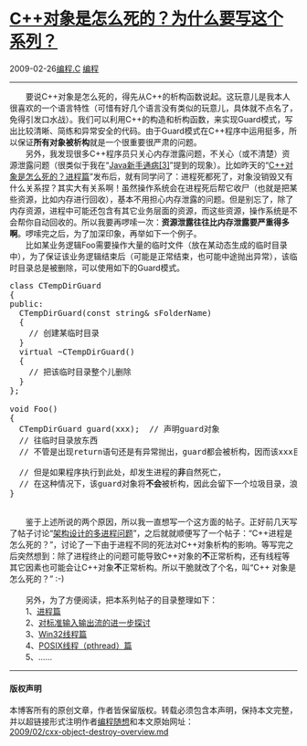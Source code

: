 <!DOCTYPE html>
<html xmlns="http://www.w3.org/1999/xhtml" xml:lang="zh-CN">
<head>
<meta http-equiv="Content-Type" content="text/html; charset=utf-8" />
<meta name="generator" content="Python script by program.think@gmail.com" />
<meta name="provider" content="program-think.blogspot.com" />
<link type="text/css" rel="stylesheet" href="../../css/program-think.css" />
<title>C++对象是怎么死的？为什么要写这个系列？ - 编程随想的博客</title>
</head>
<body>
<div id="main" style="width:100%;">
<h1><a href="../../index.md" title="回到首页">C++对象是怎么死的？为什么要写这个系列？</a></h1>
<div class="post-info"><span class="date-header">2009-02-26</span><a href="../../tags/E7BC96E7A88B.C.md" class="tag">编程.C</a> <a href="../../tags/E7BC96E7A88B.md" class="tag">编程</a> </div>
<hr>
<div class="post">
　　要说C++对象是怎么死的，得先从C++的析构函数说起。这玩意儿是我本人很喜欢的一个语言特性（可惜有好几个语言没有类似的玩意儿，具体就不点名了，免得引发口水战）。我们可以利用C++的构造和析构函数，来实现Guard模式，写出比较清晰、简练和异常安全的代码。由于Guard模式在C++程序中运用挺多，所以保证<b>所有对象被析构</b>就是一个很重要很严肃的问题。<!--program-think--><br />　　另外，我发现很多C++程序员只关心内存泄露问题，不关心（或不清楚）资源泄露问题（很类似于我在“<a href="../../2009/02/defect-of-java-beginner-3-code-style.md#gc" target="_blank">Java新手通病[3]</a>”提到的现象）。比如昨天的“<a href="../../2009/02/cxx-object-destroy-with-process.md" target="_blank">C++对象是怎么死的？进程篇</a>”发布后，就有同学问了：进程死都死了，对象没销毁又有什么关系捏？其实大有关系啊！虽然操作系统会在进程死后帮它收尸（也就是把某些资源，比如内存进行回收），基本不用担心内存泄露的问题。但是别忘了，除了内存资源，进程中可能还包含有其它业务层面的资源，而这些资源，操作系统是不会帮你自动回收的。所以我要再啰嗦一次：<b>资源泄露往往比内存泄露要严重得多啊</b>。啰嗦完之后，为了加深印象，再举如下一个例子。<br />　　比如某业务逻辑Foo需要操作大量的临时文件（放在某动态生成的临时目录中），为了保证该业务逻辑结束后（可能是正常结束，也可能中途抛出异常），该临时目录总是被删除，可以使用如下的Guard模式。<br /><pre>class CTempDirGuard<br />{<br />public:<br />  CTempDirGuard(const string&amp; sFolderName)<br />  {<br />    // 创建某临时目录<br />  }<br />  virtual ~CTempDirGuard()<br />  {<br />    // 把该临时目录整个儿删除<br />  }<br />};<br /><br />void Foo()<br />{<br />  CTempDirGuard guard(xxx);  // 声明guard对象<br />  // 往临时目录放东西<br />  // 不管是出现return语句还是有异常抛出，guard都会被析构，因而该xxx目录会被删除<br /><br />  // 但是如果程序执行到此处，却发生进程的<b>非</b>自然死亡，<br />  // 在这种情况下，该guard对象将<b>不会</b>被析构，因此会留下一个垃圾目录，浪费了硬盘资源<br />}</pre><br />　　鉴于上述所说的两个原因，所以我一直想写一个这方面的帖子。正好前几天写了帖子讨论“<a href="../../2009/02/multi-process-vs-multi-thread.md" target="_blank">架构设计的多进程问题</a>”，之后就就顺便写了一个帖子：“C++进程是怎么死的？”，讨论了一下由于进程不同的死法对C++对象析构的影响。等写完之后突然想到：除了进程终止的问题可能导致C++对象的<b>不</b>正常析构，还有线程等其它因素也可能会让C++对象<b>不</b>正常析构。所以干脆就改了个名，叫“C++ 对象是怎么死的？” :-)<br /><br />　　另外，为了方便阅读，把本系列帖子的目录整理如下：<br />　　1、<a href="../../2009/02/cxx-object-destroy-with-process.md">进程篇</a><br />　　2、<a href="../../2009/02/cxx-object-destroy-with-io-stream.md">对标准输入输出流的进一步探讨</a><br />　　3、<a href="../../2009/03/cxx-object-destroy-with-thread-win32.md">Win32线程篇</a><br />　　4、<a href="../../2009/03/cxx-object-destroy-with-thread-posix.md">POSIX线程（pthread）篇</a><br />　　5、......<div class="blogger-post-footer">
</div>
<hr>
<div class="copyright">
<h4>版权声明</h4>
本博客所有的原创文章，作者皆保留版权。转载必须包含本声明，保持本文完整，并以超链接形式注明作者<a href="mailto:program.think@gmail.com">编程随想</a>和本文原始网址：<br>
<a href="2009/02/cxx-object-destroy-overview.md">2009/02/cxx-object-destroy-overview.md</a>
</div>
</div>
</body>
</html>
